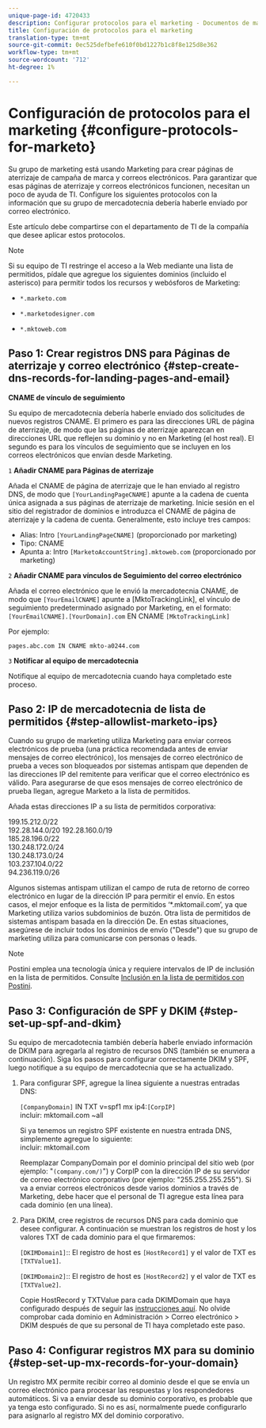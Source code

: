 ```yaml
---
unique-page-id: 4720433
description: Configurar protocolos para el marketing - Documentos de marketing - Documentación del producto
title: Configuración de protocolos para el marketing
translation-type: tm+mt
source-git-commit: 0ec525defbefe610f0bd1227b1c8f8e125d8e362
workflow-type: tm+mt
source-wordcount: '712'
ht-degree: 1%

---
```



# Configuración de protocolos para el marketing {#configure-protocols-for-marketo}

Su grupo de marketing está usando Marketing para crear páginas de aterrizaje de campaña de marca y correos electrónicos. Para garantizar que esas páginas de aterrizaje y correos electrónicos funcionen, necesitan un poco de ayuda de TI. Configure los siguientes protocolos con la información que su grupo de mercadotecnia debería haberle enviado por correo electrónico.

Este artículo debe compartirse con el departamento de TI de la compañía que desee aplicar estos protocolos.

>[!NOTE]
>
>Si su equipo de TI restringe el acceso a la Web mediante una lista de permitidos, pídale que agregue los siguientes dominios (incluido el asterisco) para permitir todos los recursos y webósforos de Marketing:

* `*.marketo.com`

* `*.marketodesigner.com`

* `*.mktoweb.com`

## Paso 1: Crear registros DNS para Páginas de aterrizaje y correo electrónico {#step-create-dns-records-for-landing-pages-and-email}

**CNAME de vínculo de seguimiento**

Su equipo de mercadotecnia debería haberle enviado dos solicitudes de nuevos registros CNAME. El primero es para las direcciones URL de página de aterrizaje, de modo que las páginas de aterrizaje aparezcan en direcciones URL que reflejen su dominio y no en Marketing (el host real). El segundo es para los vínculos de seguimiento que se incluyen en los correos electrónicos que envían desde Marketing.

`1` **Añadir CNAME para Páginas de aterrizaje**

Añada el CNAME de página de aterrizaje que le han enviado al registro DNS, de modo que `[YourLandingPageCNAME]` apunte a la cadena de cuenta única asignada a sus páginas de aterrizaje de marketing. Inicie sesión en el sitio del registrador de dominios e introduzca el CNAME de página de aterrizaje y la cadena de cuenta. Generalmente, esto incluye tres campos:

* Alias: Intro `[YourLandingPageCNAME]` (proporcionado por marketing)
* Tipo: CNAME
* Apunta a: Intro `[MarketoAccountString].mktoweb.com` (proporcionado por marketing)

`2` **Añadir CNAME para vínculos de Seguimiento del correo electrónico**

Añada el correo electrónico que le envió la mercadotecnia CNAME, de modo que `[YourEmailCNAME]` apunte a [MktoTrackingLink], el vínculo de seguimiento predeterminado asignado por Marketing, en el formato:\
`[YourEmailCNAME].[YourDomain].com` EN CNAME `[MktoTrackingLink]`

Por ejemplo:

`pages.abc.com IN CNAME mkto-a0244.com`

`3` **Notificar al equipo de mercadotecnia**

Notifique al equipo de mercadotecnia cuando haya completado este proceso.

## Paso 2: IP de mercadotecnia de lista de permitidos {#step-allowlist-marketo-ips}

Cuando su grupo de marketing utiliza Marketing para enviar correos electrónicos de prueba (una práctica recomendada antes de enviar mensajes de correo electrónico), los mensajes de correo electrónico de prueba a veces son bloqueados por sistemas antispam que dependen de las direcciones IP del remitente para verificar que el correo electrónico es válido. Para asegurarse de que esos mensajes de correo electrónico de prueba llegan, agregue Marketo a la lista de permitidos.

Añada estas direcciones IP a su lista de permitidos corporativa:

199.15.212.0/22\
192.28.144.0/20
192.28.160.0/19\
185.28.196.0/22\
130.248.172.0/24\
130.248.173.0/24\
103.237.104.0/22\
94.236.119.0/26

Algunos sistemas antispam utilizan el campo de ruta de retorno de correo electrónico en lugar de la dirección IP para permitir el envío. En estos casos, el mejor enfoque es la lista de permitidos ‘*.mktomail.com’, ya que Marketing utiliza varios subdominios de buzón. Otra lista de permitidos de sistemas antispam basada en la dirección De. En estas situaciones, asegúrese de incluir todos los dominios de envío (&quot;Desde&quot;) que su grupo de marketing utiliza para comunicarse con personas o leads.

>[!NOTE]
>
>Postini emplea una tecnología única y requiere intervalos de IP de inclusión en la lista de permitidos. Consulte [Inclusión en la lista de permitidos con Postini](https://nation.marketo.com/docs/DOC-1066).

## Paso 3: Configuración de SPF y DKIM {#step-set-up-spf-and-dkim}

Su equipo de mercadotecnia también debería haberle enviado información de DKIM para agregarla al registro de recursos DNS (también se enumera a continuación). Siga los pasos para configurar correctamente DKIM y SPF, luego notifique a su equipo de mercadotecnia que se ha actualizado.

1. Para configurar SPF, agregue la línea siguiente a nuestras entradas DNS:

   `[CompanyDomain]` IN TXT v=spf1 mx ip4:`[CorpIP]`\
   incluir: mktomail.com ~all

   Si ya tenemos un registro SPF existente en nuestra entrada DNS, simplemente agregue lo siguiente:\
   incluir: mktomail.com

   Reemplazar CompanyDomain por el dominio principal del sitio web (por ejemplo: &quot;`(company.com/)`&quot;) y CorpIP con la dirección IP de su servidor de correo electrónico corporativo (por ejemplo: &quot;255.255.255.255&quot;). Si va a enviar correos electrónicos desde varios dominios a través de Marketing, debe hacer que el personal de TI agregue esta línea para cada dominio (en una línea).

1. Para DKIM, cree registros de recursos DNS para cada dominio que desee configurar. A continuación se muestran los registros de host y los valores TXT de cada dominio para el que firmaremos:

   `[DKIMDomain1]`:: El registro de host es `[HostRecord1]` y el valor de TXT es `[TXTValue1]`.

   `[DKIMDomain2]`:: El registro de host es `[HostRecord2]` y el valor de TXT es `[TXTValue2]`.

   Copie HostRecord y TXTValue para cada DKIMDomain que haya configurado después de seguir las [instrucciones aquí](/help/marketo/product-docs/email-marketing/deliverability/set-up-a-custom-dkim-signature.md). No olvide comprobar cada dominio en Administración > Correo electrónico > DKIM después de que su personal de TI haya completado este paso.

## Paso 4: Configurar registros MX para su dominio {#step-set-up-mx-records-for-your-domain}

Un registro MX permite recibir correo al dominio desde el que se envía un correo electrónico para procesar las respuestas y los respondedores automáticos. Si va a enviar desde su dominio corporativo, es probable que ya tenga esto configurado. Si no es así, normalmente puede configurarlo para asignarlo al registro MX del dominio corporativo.

